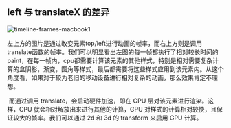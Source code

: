 ## left 与 translateX 的差异

![timeline-frames-macbook1](assets/timeline-frames-macbook1.png)

​    左上方的图片是通过改变元素top/left进行动画的帧率，而右上方则是调用translate函数的帧率。我们可以明显看出左图的每一帧都执行了相对较长时间的paint，在每一帧内，cpu都需要计算该元素的其他样式，特别是相对需要复杂计算的盒阴影，渐变，圆角等样式，最后都需要将这些样式应用到该元素内。从这个角度看，如果对于较为老旧的移动设备进行相对复杂的动画，那么效果肯定不理想。

​    而通过调用 translate，会启动硬件加速，即在 GPU 层对该元素进行渲染。这样，CPU 就会相对解放出来进行其他的计算，GPU 对样式的计算相对较快，且保证较大的帧率。我们可以通过 2d 和 3d 的 transform 来启用 GPU 计算。